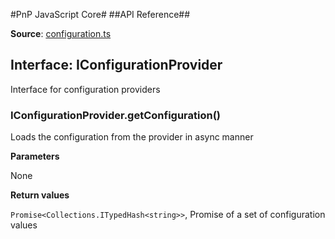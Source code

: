 #PnP JavaScript Core#
##API Reference##

**Source**: [configuration.ts](../../../src/configuration/configuration.ts)

## Interface: IConfigurationProvider

Interface for configuration providers

### IConfigurationProvider.getConfiguration() 

Loads the configuration from the provider in async manner

**Parameters**

None

**Return values**

`Promise<Collections.ITypedHash<string>>`, Promise of a set of configuration values

